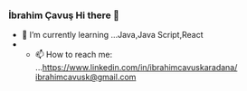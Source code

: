 ### İbrahim Çavuş Hi there 👋
- 🌱 I’m currently learning ...Java,Java Script,React
- - 📫 How to reach me: ...https://www.linkedin.com/in/ibrahimcavuskaradana/
                                  ibrahimcavusk@gmail.com

<!--
**ibrahimcavusk/ibrahimcavusk** is a ✨ _special_ ✨ repository because its `README.md` (this file) appears on your GitHub profile.

Here are some ideas to get you started:

- 🔭 I’m currently working on ...
- 🌱 I’m currently learning ...Java,Java Script,React
- 👯 I’m looking to collaborate on ...
- 🤔 I’m looking for help with ...
- 💬 Ask me about ...
- 📫 How to reach me: ...https://www.linkedin.com/in/ibrahimcavuskaradana/
                                  ibrahimcavusk@gmail.com
- 😄 Pronouns: ...
- ⚡ Fun fact: ...
-->
